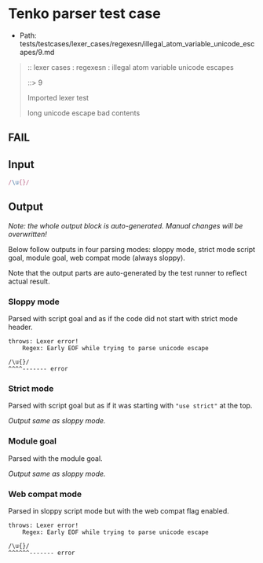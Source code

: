 # Tenko parser test case

- Path: tests/testcases/lexer_cases/regexesn/illegal_atom_variable_unicode_escapes/9.md

> :: lexer cases : regexesn : illegal atom variable unicode escapes
>
> ::> 9
>
> Imported lexer test
>
> long unicode escape bad contents

## FAIL

## Input

`````js
/\u{}/
`````

## Output

_Note: the whole output block is auto-generated. Manual changes will be overwritten!_

Below follow outputs in four parsing modes: sloppy mode, strict mode script goal, module goal, web compat mode (always sloppy).

Note that the output parts are auto-generated by the test runner to reflect actual result.

### Sloppy mode

Parsed with script goal and as if the code did not start with strict mode header.

`````
throws: Lexer error!
    Regex: Early EOF while trying to parse unicode escape

/\u{}/
^^^^------- error
`````

### Strict mode

Parsed with script goal but as if it was starting with `"use strict"` at the top.

_Output same as sloppy mode._

### Module goal

Parsed with the module goal.

_Output same as sloppy mode._

### Web compat mode

Parsed in sloppy script mode but with the web compat flag enabled.

`````
throws: Lexer error!
    Regex: Early EOF while trying to parse unicode escape

/\u{}/
^^^^^^------- error
`````

